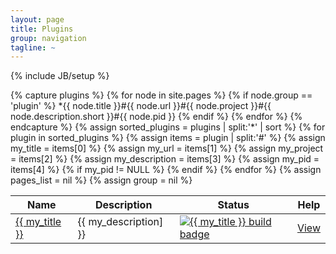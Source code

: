 ```yaml
---
layout: page
title: Plugins
group: navigation
tagline: ~
---
```

{% include JB/setup %}

<table>
<thead>
<tr><th>Name</th><th>Description</th><th>Status</th><th>Help</th></tr>
</thead>
<tbody>
{% capture plugins %}
  {% for node in site.pages %}
    {% if node.group == 'plugin' %}
      *{{ node.title }}#{{ node.url }}#{{ node.project }}#{{ node.description.short }}#{{ node.pid }}
    {% endif %}
  {% endfor %}
{% endcapture %}
{% assign sorted_plugins = plugins | split:'*' | sort %}
{% for plugin in sorted_plugins %}
  {% assign items = plugin | split:'#' %}
  {% assign my_title       = items[0] %}
  {% assign my_url         = items[1] %}
  {% assign my_project     = items[2] %}
  {% assign my_description = items[3] %}
  {% assign my_pid         = items[4] %}
  {% if my_pid != NULL %}
    <tr>
    <td><a href="{{ BASE_PATH }}{{ my_url | remove: "/index.html" }}">{{ my_title }}</a></td>
    <td>{{ my_description] }}</td>
    <td><a href="{{ my_project }}"><img alt="{{ my_title }} build badge" src="https://ci.gitlab.com/projects/{{ my_pid }}/status.png?ref=master" /></a>
    <td style="text-align: center"><a href="{{ BASE_PATH }}/docs/plugins/{{ my_title }}">View</a></td>
    </tr>
  {% endif %}
{% endfor %}
{% assign pages_list = nil %}
{% assign group = nil %}
</tbody>
</table>
